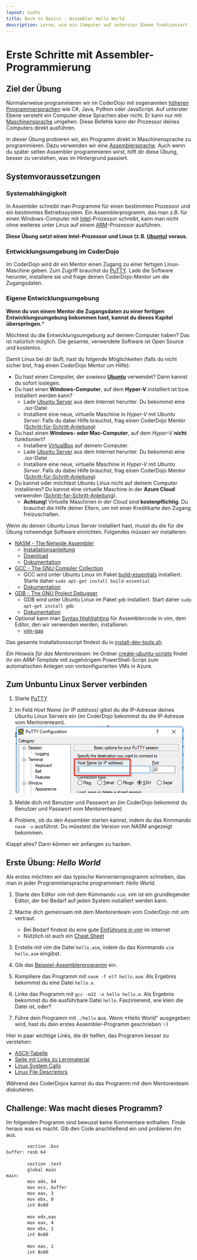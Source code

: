 ```yaml
---
layout: sushi
title: Back to Basics - Assembler Hello World
description: Lerne, wie ein Computer auf unterster Ebene funktioniert
---
```


# Erste Schritte mit Assembler-Programmierung

## Ziel der Übung

Normalerweise programmieren wir im CoderDojo mit sogenannten [höheren Programmiersprachen](https://de.wikipedia.org/wiki/H%C3%B6here_Programmiersprache) wie C#, Java, Python oder JavaScript. Auf unterster Ebene versteht ein Computer diese Sprachen aber nicht. Er kann nur mit [Maschinensprache](https://de.wikipedia.org/wiki/Maschinensprache) umgehen. Diese Befehle kann der Prozessor deines Computers direkt ausführen.

In dieser Übung probieren wir, ein Programm direkt in Maschinensprache zu programmieren. Dazu verwenden wir eine [Assemblersprache](https://de.wikipedia.org/wiki/Assemblersprache). Auch wenn du später selten Assembler programmieren wirst, hilft dir diese Übung, besser zu verstehen, was im Hintergrund passiert.


## Systemvoraussetzungen

### Systemabhängigkeit

In Assembler schreibt man Programme für einen bestimmten Prozessor und ein bestimmtes Betriebssystem. Ein Assemblerprogramm, das man z.B. für einen Windows-Computer mit [Intel](https://de.wikipedia.org/wiki/Intel)-Prozessor schreibt, kann man nicht ohne weiteres unter Linux auf einem [ARM](https://de.wikipedia.org/wiki/ARM-Architektur)-Prozessor ausführen.

**Diese Übung setzt einen Intel-Prozessor und Linux (z.B. [Ubuntu](http://www.ubuntu.com/)) voraus.**

### Entwicklungsumgebung im CoderDojo

Im CoderDojo wird dir ein Mentor einen Zugang zu einer fertigen Linux-Maschine geben. Zum Zugriff brauchst du [PuTTY](http://www.chiark.greenend.org.uk/~sgtatham/putty/download.html). Lade die Software herunter, installiere sie und frage deinen CoderDojo-Mentor um die Zugangsdaten.

### Eigene Entwicklungsumgebung

**Wenn du von einem Mentor die Zugangsdaten zu einer fertigen Entwicklungsumgebung bekommen hast, kannst du dieses Kapitel überspringen.***

Möchtest du die Entwicklungsumgebung auf deinem Computer haben? Das ist natürlich möglich. Die gesamte, verwendete Software ist Open Source und kostenlos.

Damit Linux bei dir läuft, hast du folgende Möglichkeiten (falls du nicht sicher bist, frag einen CoderDojo Mentor um Hilfe):

* Du hast einen Computer, der sowieso **[Ubuntu](http://www.ubuntu.com/)** verwendet? Dann kannst du sofort loslegen.
* Du hast einen **Windows-Computer**, auf dem **Hyper-V** installiert ist bzw. installiert werden kann?
  * Lade [Ubuntu Server](http://www.ubuntu.com/download/server) aus dem Internet herunter. Du bekommst eine *.iso*-Datei
  * Installiere eine neue, virtuelle Maschine in *Hyper-V* mit *Ubuntu Server*. Falls du dabei Hilfe brauchst, frag einen CoderDojo Mentor ([Schritt-für-Schritt-Anleitung](http://www.ubuntu.com/download/desktop/install-ubuntu-desktop))
* Du hast einen **Windows- oder Mac-Computer**, auf dem *Hyper-V* **nicht** funktioniert?
  * Installiere [VirtualBox](https://www.virtualbox.org/) auf deinem Computer.
  * Lade [Ubuntu Server](http://www.ubuntu.com/download/server) aus dem Internet herunter. Du bekommst eine *.iso*-Datei
  * Installiere eine neue, virtuelle Maschine in *Hyper-V* mit *Ubuntu Server*. Falls du dabei Hilfe brauchst, frag einen CoderDojo Mentor ([Schritt-für-Schritt-Anleitung](http://www.ubuntu.com/download/desktop/install-ubuntu-desktop))
* Du kannst oder möchtest *Ubuntu* Linux nicht auf deinem Computer installieren? Du kannst eine virtuelle Maschine in der **Azure Cloud** verwenden ([Schritt-for-Schritt-Anleitung](https://azure.microsoft.com/de-de/documentation/articles/virtual-machines-linux-quick-create-portal/)).
  * **Achtung!** Virtuelle Maschinen in der Cloud sind **kostenpflichtig**. Du brauchst die Hilfe deiner Eltern, um mit einer Kreditkarte den Zugang freizuschalten.

Wenn du deinen *Ubuntu* Linux Server installiert hast, musst du die für die Übung notwendige Software einrichten. Folgendes müssen wir installeren:

* [NASM - The Netwide Assembler](http://www.nasm.us/index.php)
  * [Installationsanleitung](http://www.nasm.us/xdoc/2.12.02/html/nasmdoc1.html#section-1.3)
  * [Download](http://www.nasm.us/pub/nasm/releasebuilds/?C=M;O=D)
  * [Dokumentation](http://www.nasm.us/xdoc/2.12.02/html/nasmdoc0.html)
* [GCC - The GNU Compiler Collection](https://gcc.gnu.org/)
  * GCC wird unter Ubuntu Linux im Paket [build-essentials](https://packages.debian.org/de/sid/build-essential) installiert. Starte daher `sudo apt-get install build-essential`
  * [Dokumentation](http://www.delorie.com/gnu/docs/gcc/gcc_toc.html)
* [GDB - The GNU Project Debugger](https://www.gnu.org/software/gdb/)
  * GDB wird unter Ubuntu Linux im Paket `gdb` installiert. Start daher `sudo apt-get install gdb`
  * [Dokumentation](http://www.delorie.com/gnu/docs/gdb/gdb_toc.html)
* Optional kann man [Syntax Highlighting](https://de.wikipedia.org/wiki/Syntaxhervorhebung) für
  Assemblercode in *vim*, dem Editor, den wir verwenden werden, installieren.
  * [vim-gas](https://github.com/Shirk/vim-gas)

Das gesamte Installationsscript findest du in [install-dev-tools.sh](create-ubuntu-scripts/install-dev-tools.sh).

*Ein Hinweis für das Mentorenteam:* Im Ordner [create-ubuntu-scripts](create-ubuntu-scripts) findet ihr ein *ARM-Template* mit zugehörigem PowerShell-Script zum automatischen Anlegen von vorkonfigurierten VMs in Azure.


## Zum Unbuntu Linux Server verbinden

1. Starte [PuTTY](http://www.chiark.greenend.org.uk/~sgtatham/putty/download.html)

1. Im Feld *Host Name (or IP address)* gibst du die IP-Adresse deines Ubuntu Linux Servers ein (im CoderDojo bekommst du die IP-Adresse vom Mentorenteam).<br/>
![PuTTY](assembler-hello-world/putty-ip-address.png)

1. Melde dich mit Benutzer und Passwort an (im CoderDojo bekommst du Benutzer und Passwort vom Mentorenteam)

1. Probiere, ob du den Assembler starten kannst, indem du das Kommando `nasm -v` ausführst. Du müsstest die Version von NASM angezeigt bekommen.

Klappt alles? Dann können wir anfangen zu hacken.


## Erste Übung: *Hello World*

Als erstes möchten wir das typische Kennenlernprogramm schreiben, das man in jeder Programmiersprache programmiert: *Hello World*.

1. Starte den Editor *vim* mit dem Kommando `vim`. *vim* ist ein grundlegender Editor, der bei Bedarf auf jeden System installiert werden kann.

1. Mache dich gemeinsam mit dem Mentorenteam vom CoderDojo mit *vim* vertraut.
   * Bei Bedarf findest du eine gute [Einführung in *vim*](https://wiki.ubuntuusers.de/VIM/) im Internet
   * Nützlich ist auch ein [Cheat Sheet](http://vim.rtorr.com/)

1. Erstelle mit *vim* die Datei `hello.asm`, indem du das Kommando `vim hello.asm` eingibst.

1. Gib das [Beispiel-Assemblerprogramm](assembler-hello-world/hello-world/hello.asm) ein.

1. Kompiliere das Programm mit `nasm -f elf hello.asm`. Als Ergebnis bekommst du eine Datei `hello.o`.

1. Linke das Programm mit `gcc -m32 -o hello hello.o`. Als Ergebnis bekommst du die ausführbare Datei `hello`. Faszinierend, wie klein die Datei ist, oder?

1. Führe dein Programm mit `./hello` aus. Wenn *Hello World" ausgegeben wird, hast du dein erstes Assembler-Programm geschrieben :-)

Hier in paar wichtige Links, die dir helfen, das Programm besser zu verstehen:

* [ASCII-Tabelle](http://www.asciitable.com/)
* [Seite mit Links zu Lernmaterial](http://asm.sourceforge.net/)
* [Linux System Calls](http://www.lxhp.in-berlin.de/lhpsyscal.html)
* [Linux File Descriptors](https://en.wikipedia.org/wiki/File_descriptor)

Während des CoderDojos kannst du das Programm mit dem Mentorenteam diskutieren.


## Challenge: Was macht dieses Programm?

Im folgenden Programm sind bewusst keine Kommentare enthalten. Finde heraus was es macht. Gib den Code anschließend ein und probieren ihn aus.

```
        section .bss
buffer: resb 64

        section .text
        global main
main:
        mov edx, 64
        mov ecx, buffer
        mov eax, 3
        mov ebx, 0
        int 0x80

        mov edx,eax
        mov eax, 4
        mov ebx, 1
        int 0x80

        mov eax, 1
        int 0x80
```

